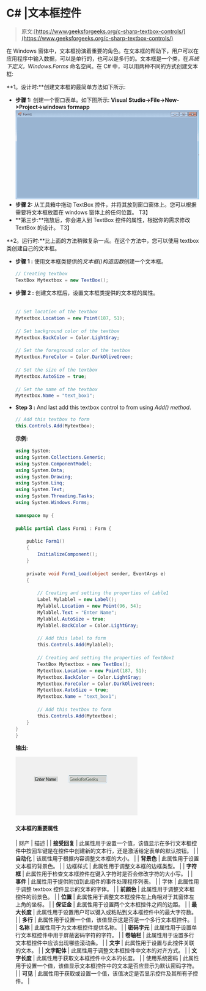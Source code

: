 # C# |文本框控件

> 原文:[https://www.geeksforgeeks.org/c-sharp-textbox-controls/](https://www.geeksforgeeks.org/c-sharp-textbox-controls/)

在 Windows 窗体中，文本框扮演着重要的角色。在文本框的帮助下，用户可以在应用程序中输入数据，可以是单行的，也可以是多行的。文本框是一个类，在*系统下定义。Windows.Forms* 命名空间。在 C# 中，可以用两种不同的方式创建文本框:

**1。设计时:**创建文本框的最简单方法如下所示:

*   **步骤 1:** 创建一个窗口表单。如下图所示:
    **Visual Studio->File->New->Project->windows formapp**
    ![](img/1360c045c6c2debb857f904eacbae56c.png)
*   **步骤 2:** 从工具箱中拖动 TextBox 控件，并将其放到窗口窗体上。您可以根据需要将文本框放置在 windows 窗体上的任何位置。
    T3】
*   **第三步:**拖放后，你会进入到 TextBox 控件的属性，根据你的需求修改 TextBox 的设计。
    T3】

**2。运行时:**比上面的方法稍微复杂一点。在这个方法中，您可以使用 textbox 类创建自己的文本框。

*   **步骤 1 :** 使用文本框类提供的*文本框()构造函数*创建一个文本框。

    ```cs
    // Creating textbox
    TextBox Mytextbox = new TextBox();

    ```

*   **步骤 2 :** 创建文本框后，设置文本框类提供的文本框的属性。

    ```cs

    // Set location of the textbox
    Mytextbox.Location = new Point(187, 51);

    // Set background color of the textbox
    Mytextbox.BackColor = Color.LightGray;

    // Set the foreground color of the textbox
    Mytextbox.ForeColor = Color.DarkOliveGreen;

    // Set the size of the textbox
    Mytextbox.AutoSize = true;

    // Set the name of the textbox
    Mytextbox.Name = "text_box1";

    ```

*   **Step 3 :** And last add this textbox control to from using *Add() method*.

    ```cs
    // Add this textbox to form
    this.Controls.Add(Mytextbox);

    ```

    **示例:**

    ```cs
    using System;
    using System.Collections.Generic;
    using System.ComponentModel;
    using System.Data;
    using System.Drawing;
    using System.Linq;
    using System.Text;
    using System.Threading.Tasks;
    using System.Windows.Forms;

    namespace my {

    public partial class Form1 : Form {

        public Form1()
        {
            InitializeComponent();
        }

        private void Form1_Load(object sender, EventArgs e)
        {

            // Creating and setting the properties of Lable1
            Label Mylablel = new Label();
            Mylablel.Location = new Point(96, 54);
            Mylablel.Text = "Enter Name";
            Mylablel.AutoSize = true;
            Mylablel.BackColor = Color.LightGray;

            // Add this label to form
            this.Controls.Add(Mylablel);

            // Creating and setting the properties of TextBox1
            TextBox Mytextbox = new TextBox();
            Mytextbox.Location = new Point(187, 51);
            Mytextbox.BackColor = Color.LightGray;
            Mytextbox.ForeColor = Color.DarkOliveGreen;
            Mytextbox.AutoSize = true;
            Mytextbox.Name = "text_box1";

            // Add this textbox to form
            this.Controls.Add(Mytextbox);
        }
    }
    }
    ```

    **输出:**

    ![](img/c436a43073c79024fc8772fb465a2ffe.png)

    #### 文本框的重要属性

    | 财产 | 描述 |
    | **接受回复** | 此属性用于设置一个值，该值显示在多行文本框控件中按回车键是在控件中创建新的文本行，还是激活给定表单的默认按钮。 |
    | **自动化** | 该属性用于根据内容调整文本框的大小。 |
    | **背景色** | 此属性用于设置文本框的背景色。 |
    | 边框样式 | 此属性用于调整文本框的边框类型。 |
    | **字符框** | 此属性用于检查文本框控件在键入字符时是否会修改字符的大小写。 |
    | **事件** | 此属性用于提供附加到此组件的事件处理程序列表。 |
    | 字体 | 此属性用于调整 textbox 控件显示的文本的字体。 |
    | **前颜色** | 此属性用于调整文本框控件的前景色。 |
    | **位置** | 此属性用于调整文本框控件左上角相对于其窗体左上角的坐标。 |
    | **保证金** | 此属性用于设置两个文本框控件之间的边距。 |
    | **最大长度** | 此属性用于设置用户可以键入或粘贴到文本框控件中的最大字符数。 |
    | **多行** | 此属性用于设置一个值，该值显示这是否是一个多行文本框控件。 |
    | **名称** | 此属性用于为文本框控件提供名称。 |
    | **密码字元** | 此属性用于设置单行文本框控件中用于屏蔽密码字符的字符。 |
    | **卷轴栏** | 此属性用于设置多行文本框控件中应该出现哪些滚动条。 |
    | **文字** | 此属性用于设置与此控件关联的文本。 |
    | **文字配体** | 此属性用于调整文本框控件中文本的对齐方式。 |
    | **文字长度** | 此属性用于获取文本框控件中文本的长度。 |
    | 使用系统密码 | 此属性用于设置一个值，该值显示文本框控件中的文本是否应显示为默认密码字符。 |
    | **可见** | 此属性用于获取或设置一个值，该值决定是否显示控件及其所有子控件。 |